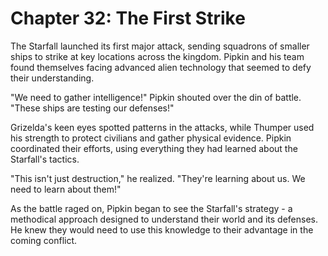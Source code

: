 # Chapter 32: The First Strike

The Starfall launched its first major attack, sending squadrons of smaller ships to strike at key locations across the kingdom. Pipkin and his team found themselves facing advanced alien technology that seemed to defy their understanding.

"We need to gather intelligence!" Pipkin shouted over the din of battle. "These ships are testing our defenses!"

Grizelda's keen eyes spotted patterns in the attacks, while Thumper used his strength to protect civilians and gather physical evidence. Pipkin coordinated their efforts, using everything they had learned about the Starfall's tactics.

"This isn't just destruction," he realized. "They're learning about us. We need to learn about them!"

As the battle raged on, Pipkin began to see the Starfall's strategy - a methodical approach designed to understand their world and its defenses. He knew they would need to use this knowledge to their advantage in the coming conflict.

